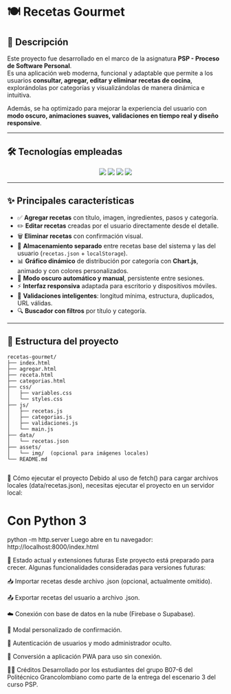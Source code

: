 # 🍽️ Recetas Gourmet

## 📄 Descripción

Este proyecto fue desarrollado en el marco de la asignatura **PSP - Proceso de Software Personal**.  
Es una aplicación web moderna, funcional y adaptable que permite a los usuarios **consultar, agregar, editar y eliminar recetas de cocina**, explorándolas por categorías y visualizándolas de manera dinámica e intuitiva.

Además, se ha optimizado para mejorar la experiencia del usuario con **modo oscuro, animaciones suaves, validaciones en tiempo real y diseño responsive**.

---

## 🛠 Tecnologías empleadas

<div align="center">
  <img src="https://img.shields.io/badge/HTML5-E34F26?style=for-the-badge&logo=html5&logoColor=white" />
  <img src="https://img.shields.io/badge/CSS3-1572B6?style=for-the-badge&logo=css3&logoColor=white" />
  <img src="https://img.shields.io/badge/JavaScript-F7DF1E?style=for-the-badge&logo=javascript&logoColor=black" />
  <img src="https://img.shields.io/badge/Chart.js-FF6384?style=for-the-badge&logo=chartdotjs&logoColor=white" />
</div>

---

## ✨ Principales características

- ✅ **Agregar recetas** con título, imagen, ingredientes, pasos y categoría.
- ✏️ **Editar recetas** creadas por el usuario directamente desde el detalle.
- 🗑️ **Eliminar recetas** con confirmación visual.
- 📂 **Almacenamiento separado** entre recetas base del sistema y las del usuario (`recetas.json` + `localStorage`).
- 📊 **Gráfico dinámico** de distribución por categoría con **Chart.js**, animado y con colores personalizados.
- 🌙 **Modo oscuro automático y manual**, persistente entre sesiones.
- ⚡ **Interfaz responsiva** adaptada para escritorio y dispositivos móviles.
- 🧼 **Validaciones inteligentes**: longitud mínima, estructura, duplicados, URL válidas.
- 🔍 **Buscador con filtros** por título y categoría.

---

## 🧱 Estructura del proyecto

```plaintext
recetas-gourmet/
├── index.html
├── agregar.html
├── receta.html
├── categorias.html
├── css/
│   ├── variables.css
│   └── styles.css
├── js/
│   ├── recetas.js
│   ├── categorias.js
│   ├── validaciones.js
│   └── main.js
├── data/
│   └── recetas.json
├── assets/
│   └── img/  (opcional para imágenes locales)
└── README.md


```
🚀 Cómo ejecutar el proyecto
Debido al uso de fetch() para cargar archivos locales (data/recetas.json), necesitas ejecutar el proyecto en un servidor local:

# Con Python 3
python -m http.server
Luego abre en tu navegador:
http://localhost:8000/index.html


📌 Estado actual y extensiones futuras
Este proyecto está preparado para crecer. Algunas funcionalidades consideradas para versiones futuras:

📥 Importar recetas desde archivo .json (opcional, actualmente omitido).

📤 Exportar recetas del usuario a archivo .json.

☁️ Conexión con base de datos en la nube (Firebase o Supabase).

🧩 Modal personalizado de confirmación.

🔐 Autenticación de usuarios y modo administrador oculto.

🛜 Conversión a aplicación PWA para uso sin conexión.

👨‍💻 Créditos
Desarrollado por los estudiantes del grupo B07-6 del Politécnico Grancolombiano como parte de la entrega del escenario 3 del curso PSP.